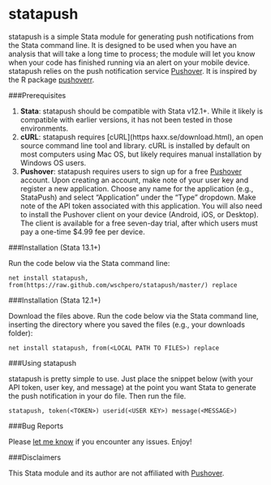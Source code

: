 # statapush
statapush is a simple Stata module for generating push notifications from the Stata command line. It is designed to be used when you have an analysis that will take a long time to process; the module will let you know when your code has finished running via an alert on your mobile device. statapush relies on the push notification service [Pushover](https://pushover.net). It is inspired by the R package [pushoverr](https://github.com/briandconnelly/pushoverr). 

###Prerequisites

1. **Stata**: statapush should be compatible with Stata v12.1+. While it likely is compatible with earlier versions, it has not been tested in those environments.
2. **cURL**:  statapush requires [cURL](https haxx.se/download.html), an open source command line tool and library. cURL is installed by default on most computers using Mac OS, but likely requires manual installation by Windows OS users.
3. **Pushover**:  statapush requires users to sign up for a free [Pushover](https://pushover.net) account. Upon creating an account, make note of your user key and register a new application. Choose any name for the application (e.g., StataPush) and select “Application” under the “Type” dropdown. Make note of the API token associated with this application. You will also need to install the Pushover client on your device (Android, iOS, or Desktop). The client is available for a free seven-day trial, after which users must pay a one-time $4.99 fee per device.

###Installation (Stata 13.1+)

Run the code below via the Stata command line:

	net install statapush, from(https://raw.github.com/wschpero/statapush/master/) replace

###Installation (Stata 12.1+)

Download the files above. Run the code below via the Stata command line, inserting the directory where you saved the files (e.g., your downloads folder):

	net install statapush, from(<LOCAL PATH TO FILES>) replace

###Using statapush

statapush is pretty simple to use. Just place the snippet below (with your API token, user key, and message) at the point you want Stata to generate the push notification in your do file. Then run the file.

	statapush, token(<TOKEN>) userid(<USER KEY>) message(<MESSAGE>)

###Bug Reports

Please [let me know](https://github.com/wschpero/statapush/issues) if you encounter any issues. Enjoy!

###Disclaimers

This Stata module and its author are not affiliated with [Pushover](https://pushover.net).
